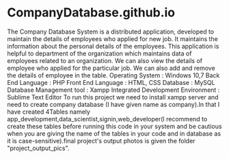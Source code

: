 # CompanyDatabase.github.io
The Company Database System is a distributed application, developed to maintain the details of employees who applied for new job. It maintains the information about the personal details of the employees. This application is helpful to department of the organization which maintains data of employees related to an organization. We can also view the details of employee who applied for the particular job. We can also add and remove the details of employee in the table.  Operating System                                          :   Windows 10,7 Back End Language                                         :   PHP Front End Language                                        :   HTML, CSS Database                                                  :   MySQL Database Management tool                                  :   Xampp Integrated Development Environment                        :   Sublime Text Editor To run this project we need to install xampp server and need to create company database (I have given name as company).In that I have created 4Tables namely app_development,data_scientist,signin,web_developer(I recommend to create these tables before running this code in your system and be cautious when you are giving the name of the tables in your code and in database as it is case-sensitive).final project's output photos is given the folder "project_output_pics".
